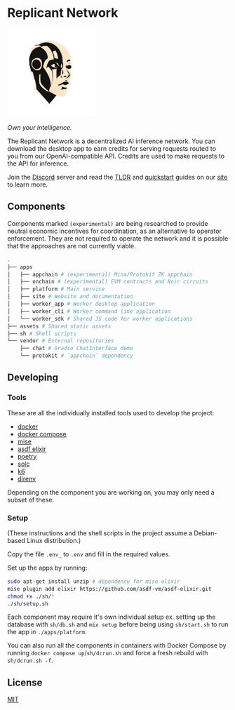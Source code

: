 # Replicant Network

![logo](./assets/logo_small.png)

*Own your intelligence.*

The Replicant Network is a decentralized AI inference network. You can download the desktop app to earn credits for serving requests routed to you from our OpenAI-compatible API. Credits are used to make requests to the API for inference. 

Join the [Discord](https://discord.gg/yvWPVCS7NH) server and read the [TLDR](https://replicantzk.com/about/tldr) and [quickstart](https://replicantzk.com/docs/quickstart/api) guides on our [site](https://replicantzk.com) to learn more.

## Components

Components marked `(experimental)` are being researched to provide neutral economic incentives for coordination, as an alternative to operator enforcement. They are not required to operate the network and it is possible that the approaches are not currently viable.

```bash
.
├── apps
│   ├── appchain # (experimental) Mina/Protokit ZK appchain
│   ├── onchain # (experimental) EVM contracts and Noir circuits
│   ├── platform # Main service
│   ├── site # Website and documentation
│   ├── worker_app # Worker desktop application
│   ├── worker_cli # Worker command line application
│   └── worker_sdk # Shared JS code for worker applications
├── assets # Shared static assets
├── sh # Shell scripts
└── vendor # External repositories
    ├── chat # Gradio ChatInterface demo
    └── protokit # `appchain` dependency
```

## Developing

### Tools

These are all the individually installed tools used to develop the project:

- [docker](https://docs.docker.com/engine/install)
- [docker compose](https://docs.docker.com/compose/install)
- [mise](https://mise.jdx.dev/getting-started.html)
- [asdf elixir](https://github.com/asdf-vm/asdf-elixir)
- [poetry](https://python-poetry.org/docs/#installing-with-pipx)
- [solc](https://docs.soliditylang.org/en/latest/installing-solidity.html#installing-the-solidity-compiler)
- [k6](https://k6.io/docs/get-started/installation/)
- [direnv](https://direnv.net)

Depending on the component you are working on, you may only need a subset of these.

### Setup

(These instructions and the shell scripts in the project assume a Debian-based Linux distribution.)

Copy the file `.env_` to `.env` and fill in the required values.

Set up the apps by running:

```bash
sudo apt-get install unzip # dependency for mise elixir
mise plugin add elixir https://github.com/asdf-vm/asdf-elixir.git
chmod +x ./sh/*
./sh/setup.sh
```

Each component may require it's own individual setup ex. setting up the database with `sh/db.sh` and `mix setup` before being using `sh/start.sh` to run the app in `./apps/platform`. 

You can also run all the components in containers with Docker Compose by running `docker compose up`/`sh/dcrun.sh` and force a fresh rebuild with `sh/dcrun.sh -f`.

## License

[MIT](./LICENSE.md)
